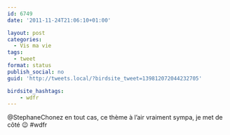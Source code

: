 ```yaml
---
id: 6749
date: '2011-11-24T21:06:10+01:00'

layout: post
categories:
  - Vis ma vie
tags:
  - tweet
format: status
publish_social: no
guid: 'http://tweets.local/?birdsite_tweet=139812072044232705'

birdsite_hashtags:
    - wdfr
---
```


@StephaneChonez en tout cas, ce thème à l’air vraiment sympa, je met de côté 😉 #wdfr